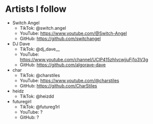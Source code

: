 # Artists I follow
- Switch Angel
  - TikTok: @switch.angel
  - YouTube: https://www.youtube.com/@Switch-Angel
  - GitHub: https://github.com/switchangel
- DJ Dave
  - TikTok: @dj_dave__
  - YouTube: https://www.youtube.com/channel/UClP415zhIvcwjjuFj1o3V3g
  - GitHub: https://github.com/algorave-dave
- char
  - TikTok: @charstiles
  - YouTube: https://www.youtube.com/@charstiles
  - GitHub: https://github.com/CharStiles
- heidz
  - TikTok: @heizdd
- futuregirl
  - TikTok: @futureg1rl
  - YouTube: ?
  - GitHub: ?